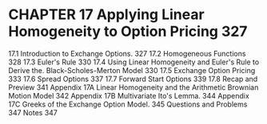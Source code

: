 # CHAPTER 17 Applying Linear Homogeneity to Option Pricing 327

17.1 Introduction to Exchange Options. 327
17.2 Homogeneous Functions 328
17.3 Euler's Rule 330
17.4 Using Linear Homogeneity and Euler's Rule to Derive the.
Black-Scholes-Merton Model 330
17.5 Exchange Option Pricing 333
17.6 Spread Options 337
17.7 Forward Start Options 339
17.8 Recap and Preview 341
Appendix 17A Linear Homogeneity and the Arithmetic Brownian
Motion Model 342
Appendix 17B Multivariate Ito's Lemma. 344
Appendix 17C Greeks of the Exchange Option Model. 345
Questions and Problems 347
Notes 347
